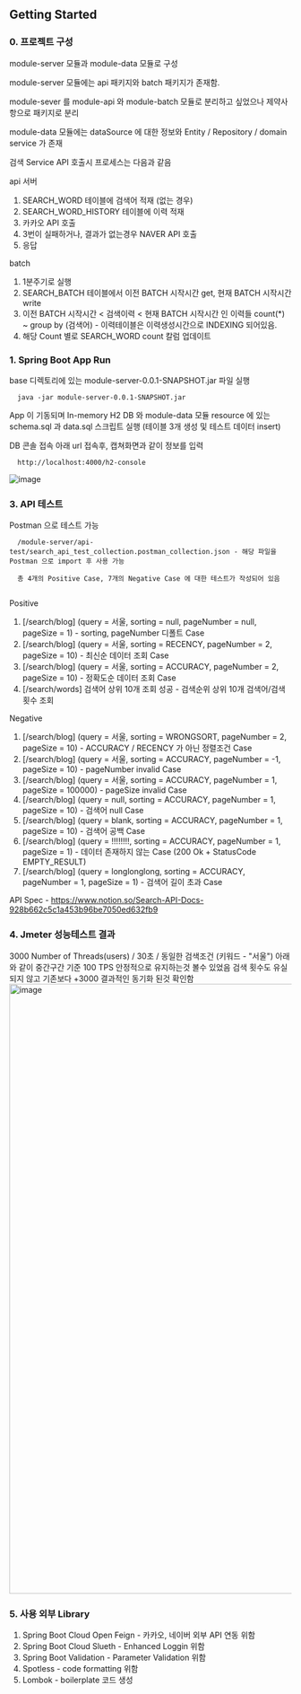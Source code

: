 ## Getting Started

### 0. 프로젝트 구성

module-server 모듈과 module-data 모듈로 구성

module-server 모듈에는 api 패키지와 batch 패키지가 존재함.

module-sever 를 module-api 와 module-batch 모듈로 분리하고 싶었으나 제약사항으로 패키지로 분리

module-data 모듈에는 dataSource 에 대한 정보와 Entity / Repository / domain service 가 존재

검색 Service API 호출시 프로세스는 다음과 같음

api 서버
1. SEARCH_WORD 테이블에 검색어 적재 (없는 경우)
2. SEARCH_WORD_HISTORY 테이블에 이력 적재
3. 카카오 API 호출
4. 3번이 실패하거나, 결과가 없는경우 NAVER API 호출
5. 응답

batch
1. 1분주기로 실행
2. SEARCH_BATCH 테이블에서 이전 BATCH 시작시간 get, 현재 BATCH 시작시간 write
3. 이전 BATCH 시작시간 < 검색이력 < 현재 BATCH 시작시간 인 이력들 count(*) ~ group by (검색어) - 이력테이블은 이력생성시간으로 INDEXING 되어있음.
4. 해당 Count 별로 SEARCH_WORD count 칼럼 업데이트 


### 1. Spring Boot App Run

base 디렉토리에 있는 module-server-0.0.1-SNAPSHOT.jar 파일 실행

```
  java -jar module-server-0.0.1-SNAPSHOT.jar
```
App 이 기동되며 In-memory H2 DB 와 module-data 모듈 resource 에 있는 schema.sql 과 data.sql 스크립트 실행 (테이블 3개 생성 및 테스트 데이터 insert)


DB 콘솔 접속
아래 url 접속후, 캡쳐화면과 같이 정보를 입력
```
  http://localhost:4000/h2-console 
```
![image](https://user-images.githubusercontent.com/39793010/226915093-7c5fdc28-33e1-4c7d-bf76-41e803f9ba1c.png)


### 3. API 테스트  

Postman 으로 테스트 가능
```
  /module-server/api-test/search_api_test_collection.postman_collection.json - 해당 파일을 Postman 으로 import 후 사용 가능
  
  총 4개의 Positive Case, 7개의 Negative Case 에 대한 테스트가 작성되어 있음
  
```
Positive
1. [/search/blog] (query = 서울, sorting = null, pageNumber = null, pageSize = 1) - sorting, pageNumber 디폴트 Case
2. [/search/blog] (query = 서울, sorting = RECENCY, pageNumber = 2, pageSize = 10) - 최신순 데이터 조회 Case
3. [/search/blog] (query = 서울, sorting = ACCURACY, pageNumber = 2, pageSize = 10) - 정확도순 데이터 조회 Case
4. [/search/words] 검색어 상위 10개 조회 성공 - 검색순위 상위 10개 검색어/검색횟수 조회

Negative
1. [/search/blog] (query = 서울, sorting = WRONGSORT, pageNumber = 2, pageSize = 10) - ACCURACY / RECENCY 가 아닌 정렬조건 Case
2. [/search/blog] (query = 서울, sorting = ACCURACY, pageNumber = -1, pageSize = 10) - pageNumber invalid Case
3. [/search/blog] (query = 서울, sorting = ACCURACY, pageNumber = 1, pageSize = 100000) - pageSize invalid Case
4. [/search/blog] (query = null, sorting = ACCURACY, pageNumber = 1, pageSize = 10) - 검색어 null Case
5. [/search/blog] (query = blank, sorting = ACCURACY, pageNumber = 1, pageSize = 10) - 검색어 공백 Case
6. [/search/blog] (query = !!!!!!!!, sorting = ACCURACY, pageNumber = 1, pageSize = 1) - 데이터 존재하지 않는 Case (200 Ok + StatusCode EMPTY_RESULT)
7. [/search/blog] (query = longlonglong, sorting = ACCURACY, pageNumber = 1, pageSize = 1) - 검색어 길이 초과 Case 

API Spec - https://www.notion.so/Search-API-Docs-928b662c5c1a453b96be7050ed632fb9

### 4. Jmeter 성능테스트 결과
3000 Number of Threads(users) / 30초 / 동일한 검색조건 (키워드 - "서울") 아래와 같이 중간구간 기준 100 TPS 안정적으로 유지하는것 볼수 있었음
검색 횟수도 유실되지 않고 기존보다 +3000 결과적인 동기화 된것 확인함 
<img width="1087" alt="image" src="https://user-images.githubusercontent.com/39793010/226936451-1e885b8f-696d-41e3-8b15-1f205075a9b5.png">


### 5. 사용 외부 Library
1. Spring Boot Cloud Open Feign - 카카오, 네이버 외부 API 연동 위함
2. Spring Boot Cloud Slueth - Enhanced Loggin 위함
3. Spring Boot Validation - Parameter Validation 위함
4. Spotless - code formatting 위함
5. Lombok - boilerplate 코드 생성
